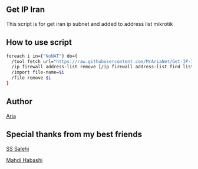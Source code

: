 ## Get IP Iran

This script is for get iran ip subnet and added to address list mikrotik

## How to use script

```bash
foreach i in={"NoNAT"} do={
  /tool fetch url="https://raw.githubusercontent.com/MrAriaNet/Get-IP-Iran/main/list.rsc" dst-path=NoNAT
  /ip firewall address-list remove [/ip firewall address-list find list=$i]
  /import file-name=$i
  /file remove $i
}
```

## Author

[Aria](https://github.com/MrAriaNet)

## Special thanks from my best friends

[SS Salehi](https://github.com/salehi)

[Mahdi Habashi](https://t.me/mahdihabashi)
